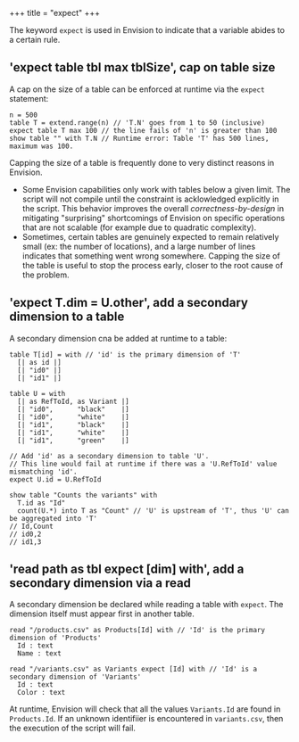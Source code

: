 +++
title = "expect"
+++

The keyword `expect` is used in Envision to indicate that a variable abides to a certain rule.

## 'expect table tbl max tblSize', cap on table size

A cap on the size of a table can be enforced at runtime via the `expect` statement:

```envision
n = 500
table T = extend.range(n) // 'T.N' goes from 1 to 50 (inclusive)
expect table T max 100 // the line fails of 'n' is greater than 100
show table "" with T.N // Runtime error: Table 'T' has 500 lines, maximum was 100.
```

Capping the size of a table is frequently done to very distinct reasons in Envision.

* Some Envision capabilities only work with tables below a given limit. The script will not compile until the constraint is acklowledged explicitly in the script. This behavior improves the overall _correctness-by-design_ in mitigating "surprising" shortcomings of Envision on specific operations that are not scalable (for example due to quadratic complexity).
* Sometimes, certain tables are genuinely expected to remain relatively small (ex: the number of locations), and a large number of lines indicates that something went wrong somewhere. Capping the size of the table is useful to stop the process early, closer to the root cause of the problem.

## 'expect T.dim = U.other', add a secondary dimension to a table

A secondary dimension cna be added at runtime to a table:

```envision
table T[id] = with // 'id' is the primary dimension of 'T'
  [| as id |]
  [| "id0" |]
  [| "id1" |]

table U = with
  [| as RefToId, as Variant |]
  [| "id0",      "black"    |]
  [| "id0",      "white"    |]
  [| "id1",      "black"    |]
  [| "id1",      "white"    |]
  [| "id1",      "green"    |]

// Add 'id' as a secondary dimension to table 'U'.
// This line would fail at runtime if there was a 'U.RefToId' value mismatching 'id'.
expect U.id = U.RefToId

show table "Counts the variants" with
  T.id as "Id"
  count(U.*) into T as "Count" // 'U' is upstream of 'T', thus 'U' can be aggregated into 'T'
// Id,Count
// id0,2
// id1,3
```

## 'read path as tbl expect [dim] with', add a secondary dimension via a read

A secondary dimension be declared while reading a table with `expect`. The dimension itself must appear first in another table.

```envision
read "/products.csv" as Products[Id] with // 'Id' is the primary dimension of 'Products'
  Id : text
  Name : text

read "/variants.csv" as Variants expect [Id] with // 'Id' is a secondary dimension of 'Variants'
  Id : text
  Color : text
```

At runtime, Envision will check that all the values `Variants.Id` are found in `Products.Id`. If an unknown identifiier is encountered in `variants.csv`, then the execution of the script will fail.
